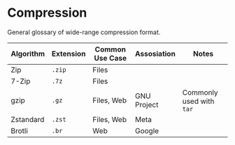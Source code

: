 # Compression

General glossary of wide-range compression format.

| Algorithm | Extension | Common Use Case | Assosiation | Notes                    |
| --------- | --------- | --------------- | ----------- | ------------------------ |
| Zip       | `.zip`    | Files           |             |                          |
| 7-Zip     | `.7z`     | Files           |             |                          |
| gzip      | `.gz`     | Files, Web      | GNU Project | Commonly used with `tar` |
| Zstandard | `.zst`    | Files, Web      | Meta        |                          |
| Brotli    | `.br`     | Web             | Google      |                          |
